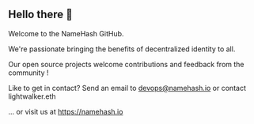 ## Hello there 👋

<!--

**Here are some ideas to get you started:**

🙋‍♀️ A short introduction - what is your organization all about?
🌈 Contribution guidelines - how can the community get involved?
👩‍💻 Useful resources - where can the community find your docs? Is there anything else the community should know?
🍿 Fun facts - what does your team eat for breakfast?
🧙 Remember, you can do mighty things with the power of [Markdown](https://docs.github.com/github/writing-on-github/getting-started-with-writing-and-formatting-on-github/basic-writing-and-formatting-syntax)
-->

Welcome to the NameHash GitHub.

We're passionate bringing the benefits of decentralized identity to all.

Our open source projects welcome contributions and feedback from the community !

Like to get in contact? Send an email to devops@namehash.io or contact lightwalker.eth

... or visit us at https://namehash.io
